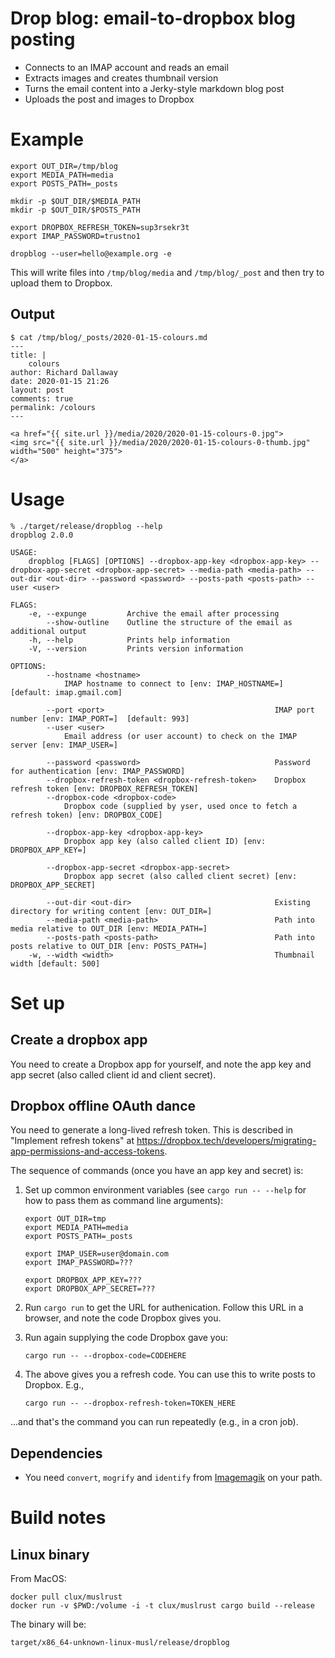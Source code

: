 # Drop blog: email-to-dropbox blog posting

- Connects to an IMAP account and reads an email
- Extracts images and creates thumbnail version
- Turns the email content into a Jerky-style markdown blog post
- Uploads the post and images to Dropbox

# Example

```
export OUT_DIR=/tmp/blog
export MEDIA_PATH=media
export POSTS_PATH=_posts

mkdir -p $OUT_DIR/$MEDIA_PATH
mkdir -p $OUT_DIR/$POSTS_PATH

export DROPBOX_REFRESH_TOKEN=sup3rsekr3t
export IMAP_PASSWORD=trustno1

dropblog --user=hello@example.org -e
```

This will write files into `/tmp/blog/media` and `/tmp/blog/_post`
and then try to upload them to Dropbox.

## Output

```
$ cat /tmp/blog/_posts/2020-01-15-colours.md
---
title: |
    colours
author: Richard Dallaway
date: 2020-01-15 21:26
layout: post
comments: true
permalink: /colours
---

<a href="{{ site.url }}/media/2020/2020-01-15-colours-0.jpg">
<img src="{{ site.url }}/media/2020/2020-01-15-colours-0-thumb.jpg" width="500" height="375">
</a>
```

# Usage

```
% ./target/release/dropblog --help
dropblog 2.0.0

USAGE:
    dropblog [FLAGS] [OPTIONS] --dropbox-app-key <dropbox-app-key> --dropbox-app-secret <dropbox-app-secret> --media-path <media-path> --out-dir <out-dir> --password <password> --posts-path <posts-path> --user <user>

FLAGS:
    -e, --expunge         Archive the email after processing
        --show-outline    Outline the structure of the email as additional output
    -h, --help            Prints help information
    -V, --version         Prints version information

OPTIONS:
        --hostname <hostname>
            IMAP hostname to connect to [env: IMAP_HOSTNAME=]  [default: imap.gmail.com]

        --port <port>                                      IMAP port number [env: IMAP_PORT=]  [default: 993]
        --user <user>
            Email address (or user account) to check on the IMAP server [env: IMAP_USER=]

        --password <password>                              Password for authentication [env: IMAP_PASSWORD]
        --dropbox-refresh-token <dropbox-refresh-token>    Dropbox refresh token [env: DROPBOX_REFRESH_TOKEN]
        --dropbox-code <dropbox-code>
            Dropbox code (supplied by yser, used once to fetch a refresh token) [env: DROPBOX_CODE]

        --dropbox-app-key <dropbox-app-key>
            Dropbox app key (also called client ID) [env: DROPBOX_APP_KEY=]

        --dropbox-app-secret <dropbox-app-secret>
            Dropbox app secret (also called client secret) [env: DROPBOX_APP_SECRET]

        --out-dir <out-dir>                                Existing directory for writing content [env: OUT_DIR=]
        --media-path <media-path>                          Path into media relative to OUT_DIR [env: MEDIA_PATH=]
        --posts-path <posts-path>                          Path into posts relative to OUT_DIR [env: POSTS_PATH=]
    -w, --width <width>                                    Thumbnail width [default: 500]

```

# Set up

## Create a dropbox app

You need to create a Dropbox app for yourself, and note the app key and app secret (also called client id and client secret).

[console]: https://www.dropbox.com/developers/apps

## Dropbox offline OAuth dance

You need to generate a long-lived refresh token. This is described in "Implement refresh tokens" at <https://dropbox.tech/developers/migrating-app-permissions-and-access-tokens>.


The sequence of commands (once you have an app key and secret) is:

1. Set up common environment variables (see `cargo run -- --help` for how to pass them as command line arguments):

    ```
    export OUT_DIR=tmp
    export MEDIA_PATH=media
    export POSTS_PATH=_posts

    export IMAP_USER=user@domain.com
    export IMAP_PASSWORD=???

    export DROPBOX_APP_KEY=???
    export DROPBOX_APP_SECRET=???
    ```

2. Run `cargo run` to get the URL for authenication. Follow this URL in a browser, and note the code Dropbox gives you.

3. Run again supplying the code Dropbox gave you:

    ```
    cargo run -- --dropbox-code=CODEHERE
    ```

4. The above gives you a refresh code. You can use this to write posts to Dropbox. E.g.,

    ```
    cargo run -- --dropbox-refresh-token=TOKEN_HERE
    ```

...and that's the command you can run repeatedly (e.g., in a cron job).


## Dependencies

[imagemagik]: https://imagemagick.org/

- You need `convert`, `mogrify` and `identify` from [Imagemagik] on your path.


# Build notes

## Linux binary

From MacOS:

```
docker pull clux/muslrust
docker run -v $PWD:/volume -i -t clux/muslrust cargo build --release
```

The binary will be:

```
target/x86_64-unknown-linux-musl/release/dropblog
```
